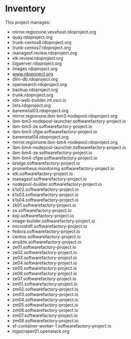 # Inventory

This project manages:

* mirror.regionone.vexxhost.rdoproject.org
* quay.rdoproject.org
* trunk-centos8.rdoproject.org
* trunk-centos7.rdoproject.org
* managesf.review.rdoproject.org
* elk.review.rdoproject.org
* logserver.rdoproject.org
* images.rdoproject.org
* www.rdoproject.org
* dlrn-db.rdoproject.org
* opensearch.rdoproject.org
* backup.rdoproject.org
* trunk.rdoproject.org
* rdo-web-builder.int.osci.io
* lists.rdoproject.org
* baremetal03.rdoproject.org
* mirror.regionone.ibm-bm3-nodepool.rdoproject.org
* ibm-bm3-nodepool-launcher.softwarefactory-project.io
* ibm-bm3-ze.softwarefactory-project.io
* ibm-bm3-zfgw.softwarefactory-project.io
* baremetal04.rdoproject.org
* mirror.regionone.ibm-bm4-nodepool.rdoproject.org
* ibm-bm4-nodepool-launcher.softwarefactory-project.io
* ibm-bm4-ze.softwarefactory-project.io
* ibm-bm4-zfgw.softwarefactory-project.io
* bridge.softwarefactory-project.io
* prometheus.monitoring.softwarefactory-project.io
* elk.softwarefactory-project.io
* managesf.softwarefactory-project.io
* nodepool-builder.softwarefactory-project.io
* k1s02.softwarefactory-project.io
* k1s03.softwarefactory-project.io
* k1s04.softwarefactory-project.io
* zk01.softwarefactory-project.io
* zs.softwarefactory-project.io
* koji.softwarefactory-project.io
* image-builder.softwarefactory-project.io
* microshift.softwarefactory-project.io
* fedora.softwarefactory-project.io
* centos.softwarefactory-project.io
* ansible.softwarefactory-project.io
* ze01.softwarefactory-project.io
* ze02.softwarefactory-project.io
* ze03.softwarefactory-project.io
* ze04.softwarefactory-project.io
* ze05.softwarefactory-project.io
* ze06.softwarefactory-project.io
* ze07.softwarefactory-project.io
* zm01.softwarefactory-project.io
* zm02.softwarefactory-project.io
* zm03.softwarefactory-project.io
* zm04.softwarefactory-project.io
* zm05.softwarefactory-project.io
* zm06.softwarefactory-project.io
* zm07.softwarefactory-project.io
* zm08.softwarefactory-project.io
* sf-container-worker-1.softwarefactory-project.io
* logscraper01.openstack.org

